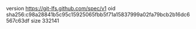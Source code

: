 version https://git-lfs.github.com/spec/v1
oid sha256:c98a28841b5c95c15925065fbb5f71a15837999a02fa79bcb2b16dc6567c63df
size 332141
